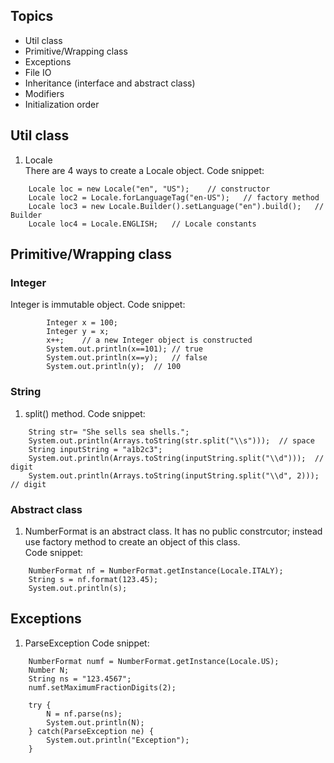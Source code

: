 ## Topics 
* Util class
* Primitive/Wrapping class
* Exceptions
* File IO
* Inheritance (interface and abstract class)
* Modifiers
* Initialization order

## Util class
1. Locale  
There are 4 ways to create a Locale object. 
Code snippet: 
```
	Locale loc = new Locale("en", "US");	// constructor
	Locale loc2 = Locale.forLanguageTag("en-US");	// factory method
	Locale loc3 = new Locale.Builder().setLanguage("en").build();	// Builder
	Locale loc4 = Locale.ENGLISH;	// Locale constants
```

## Primitive/Wrapping class
### Integer
Integer is immutable object. 
Code snippet: 
```
		Integer x = 100;
		Integer y = x;
		x++;    // a new Integer object is constructed 
		System.out.println(x==101);	// true
		System.out.println(x==y);	// false
		System.out.println(y);	// 100
```

### String 
1. split() method. 
Code snippet: 
```
    String str= "She sells sea shells.";
    System.out.println(Arrays.toString(str.split("\\s")));	// space
    String inputString = "a1b2c3";
    System.out.println(Arrays.toString(inputString.split("\\d")));	// digit
    System.out.println(Arrays.toString(inputString.split("\\d", 2)));	// digit
```

### Abstract class
1. NumberFormat is an abstract class. It has no public constrcutor; instead use factory method to create an object of this class.   
Code snippet: 
```
	NumberFormat nf = NumberFormat.getInstance(Locale.ITALY);
	String s = nf.format(123.45);
	System.out.println(s);
```

## Exceptions
1. ParseException
Code snippet: 
```
	NumberFormat numf = NumberFormat.getInstance(Locale.US);
	Number N;
	String ns = "123.4567";
	numf.setMaximumFractionDigits(2);
		
	try {
		N = nf.parse(ns);
		System.out.println(N);
	} catch(ParseException ne) {
		System.out.println("Exception");
	}
```

